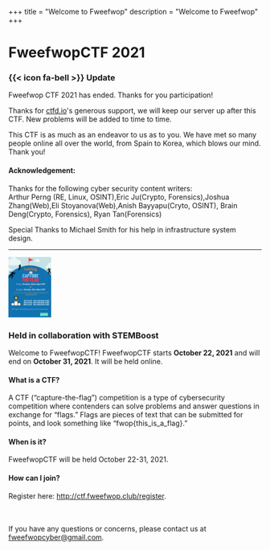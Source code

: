 +++
title = "Welcome to Fweefwop"
description = "Welcome to Fweefwop"
+++   
# FweefwopCTF 2021
### {{< icon fa-bell >}} Update

Fweefwop CTF 2021 has ended. Thanks for you participation!

Thanks for [ctfd.io](https://ctfd.io/)'s generous support, we will keep our server up after this CTF. New problems will be added to time to time.    

This CTF is as much as an endeavor to us as to you. We have met so many people online all over the world, from Spain to Korea, which blows our mind. Thank you!

#### Acknowledgement: 
Thanks for the following cyber security content writers:     
Arthur Perng (RE, Linux, OSINT),Eric Ju(Crypto, Forensics),Joshua Zhang(Web),Eli Stoyanova(Web),Anish Bayyapu(Cryto, OSINT), Brain Deng(Crypto, Forensics), Ryan Tan(Forensics)         

Special Thanks to Michael Smith for his help in infrastructure system design.     
                                      
---------------------------
<img src="assets/FweefwopCTF-1.png" style="height:120px; width:85px;" />                   

### Held in collaboration with STEMBoost
Welcome to FweefwopCTF! FweefwopCTF starts **October 22, 2021** and will end on **October 31, 2021**. It will be held online. 

#### What is a CTF?
A CTF (“capture-the-flag”) competition is a type of cybersecurity competition where contenders can solve problems and answer questions in exchange for “flags.” Flags are pieces of text that can be submitted for points, and look something like “fwop{this_is_a_flag}.”
#### When is it?
FweefwopCTF will be held October 22-31, 2021.
#### How can I join?
Register here: http://ctf.fweefwop.club/register. 

<br/> <br/> If you have any questions or concerns, please contact us at fweefwopcyber@gmail.com.
